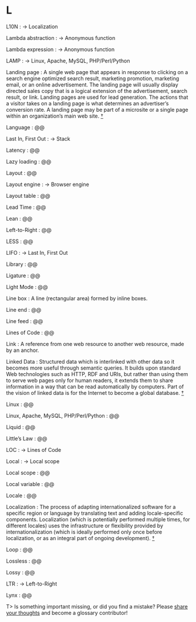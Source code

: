 # L

L10N
: → Localization

Lambda abstraction
: → Anonymous function

Lambda expression
: → Anonymous function

LAMP
: → Linux, Apache, MySQL, PHP/Perl/Python

Landing page
: A single web page that appears in response to clicking on a search engine optimized search result, marketing promotion, marketing email, or an online advertisement. The landing page will usually display directed sales copy that is a logical extension of the advertisement, search result, or link. Landing pages are used for lead generation. The actions that a visitor takes on a landing page is what determines an advertiser’s conversion rate. A landing page may be part of a microsite or a single page within an organization’s main web site.&nbsp;[†](#w-landing-page)

Language
: @@

Last In, First Out
: → Stack

Latency
: @@

Lazy loading
: @@

Layout
: @@

Layout engine
: → Browser engine

Layout table
: @@

Lead Time
: @@

Lean
: @@

Left-to-Right
: @@

LESS
: @@

LIFO
: → Last In, First Out

Library
: @@

Ligature
: @@

Light Mode
: @@

Line box
: A line (rectangular area) formed by inline boxes.

Line end
: @@

Line feed
: @@

Lines of Code
: @@

Link
: A reference from one web resource to another web resource, made by an anchor.

Linked Data
: Structured data which is interlinked with other data so it becomes more useful through semantic queries. It builds upon standard Web technologies such as HTTP, RDF and URIs, but rather than using them to serve web pages only for human readers, it extends them to share information in a way that can be read automatically by computers. Part of the vision of linked data is for the Internet to become a global database.&nbsp;[†](#w-ld)

Linux
: @@

Linux, Apache, MySQL, PHP/Perl/Python
: @@

Liquid
: @@

Little’s Law
: @@

LOC
: → Lines of Code

Local
: → Local scope

Local scope
: @@

Local variable
: @@

Locale
: @@

Localization
: The process of adapting internationalized software for a specific region or language by translating text and adding locale-specific components. Localization (which is potentially performed multiple times, for different locales) uses the infrastructure or flexibility provided by internationalization (which is ideally performed only once before localization, or as an integral part of ongoing development).&nbsp;[†](#w-i18n-l10n)

Loop
: @@

Lossless
: @@

Lossy
: @@

LTR
: → Left-to-Right

Lynx
: @@

T> Is something important missing, or did you find a mistake? Please [share your thoughts](https://github.com/j9t/web-development-glossary/blob/master/manuscript/l.md) and become a glossary&nbsp;contributor!